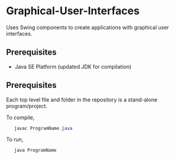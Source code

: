 # Graphical-User-Interfaces
Uses Swing components to create applications with graphical user interfaces. 

## Prerequisites
   - Java SE Platform (updated JDK for compilation)

## Prerequisites
Each top level file and folder in the repository is a stand-alone program/project. 

To compile,
```java
   javac ProgramName.java
```

To run,
```java
   java ProgramName
```
